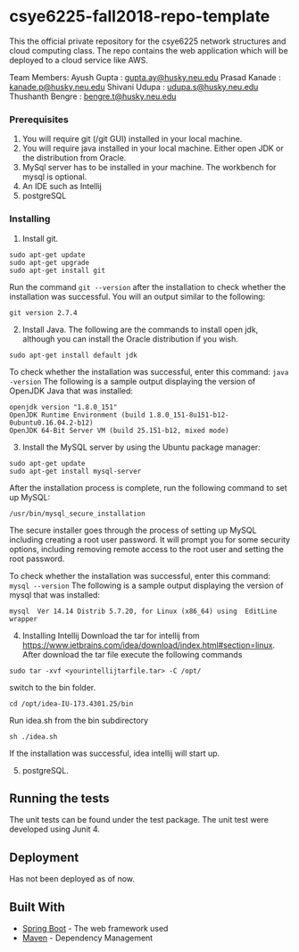 # csye6225-fall2018-repo-template
This the official private repository for the csye6225 network structures and cloud computing class. The repo contains the web application which will be deployed to a cloud service like AWS.

Team Members:
Ayush Gupta : gupta.ay@husky.neu.edu
Prasad Kanade : kanade.p@husky.neu.edu
Shivani Udupa : udupa.s@husky.neu.edu
Thushanth Bengre : bengre.t@husky.neu.edu


### Prerequisites

1. You will require git (/git GUI) installed in your local machine.
2. You will require java installed in your local machine. Either open JDK or the distribution from Oracle.
3. MySql server has to be installed in your machine. The workbench for mysql is optional.
4. An IDE such as Intellij
5. postgreSQL

### Installing

1. Install git.
```
sudo apt-get update
sudo apt-get upgrade
sudo apt-get install git
```
Run the command ```git --version``` after the installation to check whether the installation was successful. You will an output similar to the following:
```
git version 2.7.4
```

2. Install Java. The following are the commands to install open jdk, although you can install the Oracle distribution if you wish.
```
sudo apt-get install default jdk
```
To check whether the installation was successful, enter this command: ```java -version``` The following is a sample output displaying the version of OpenJDK Java that was installed:
```
openjdk version "1.8.0_151"
OpenJDK Runtime Environment (build 1.8.0_151-8u151-b12-0ubuntu0.16.04.2-b12)
OpenJDK 64-Bit Server VM (build 25.151-b12, mixed mode)
```
3. Install the MySQL server by using the Ubuntu package manager:
```
sudo apt-get update 
sudo apt-get install mysql-server
```
After the installation process is complete, run the following command to set up MySQL:
```
/usr/bin/mysql_secure_installation
```
The secure installer goes through the process of setting up MySQL including creating a root user password. It will prompt you for some security options, including removing remote access to the root user and setting the root password.

To check whether the installation was successful, enter this command: ```mysql --version``` The following is a sample output displaying the version of mysql that was installed:
```
mysql  Ver 14.14 Distrib 5.7.20, for Linux (x86_64) using  EditLine wrapper
```
4. Installing Intellij
Download the tar for intellij from https://www.jetbrains.com/idea/download/index.html#section=linux. After download the tar file execute the following commands
```
sudo tar -xvf <yourintellijtarfile.tar> -C /opt/
```
switch to the bin folder.
```
cd /opt/idea-IU-173.4301.25/bin
```
Run idea.sh from the bin subdirectory
```
sh ./idea.sh
```
If the installation was successful, idea intellij will start up.

5. postgreSQL.


## Running the tests

The unit tests can be found under the test package. The unit test were developed using Junit 4.

## Deployment

Has not been deployed as of now.

## Built With

* [Spring Boot](https://projects.spring.io/spring-boot) - The web framework used
* [Maven](https://maven.apache.org/) - Dependency Management



